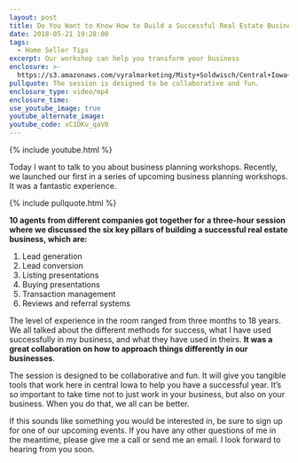 ```yaml
---
layout: post
title: Do You Want to Know How to Build a Successful Real Estate Business?
date: 2018-05-21 19:28:00
tags:
  - Home Seller Tips
excerpt: Our workshop can help you transform your business
enclosure: >-
  https://s3.amazonaws.com/vyralmarketing/Misty+Soldwisch/Central+Iowa+Real+Estate-+Do+You+Want+to+Know+How+to+Build+a+Successful+Real+Estate+Business%253F.mp4
pullquote: The session is designed to be collaborative and fun.
enclosure_type: video/mp4
enclosure_time:
use_youtube_image: true
youtube_alternate_image:
youtube_code: xC1DKv_qaV0
---
```


{% include youtube.html %}

Today I want to talk to you about business planning workshops. Recently, we launched our first in a series of upcoming business planning workshops. It was a fantastic experience.

{% include pullquote.html %}

**10 agents from different companies got together for a three-hour session where we discussed the six key pillars of building a successful real estate business, which are:**

1. Lead generation
2. Lead conversion
3. Listing presentations
4. Buying presentations
5. Transaction management
6. Reviews and referral systems

The level of experience in the room ranged from three months to 18 years. We all talked about the different methods for success, what I have used successfully in my business, and what they have used in theirs. **It was a great collaboration on how to approach things differently in our businesses**.

The session is designed to be collaborative and fun. It will give you tangible tools that work here in central Iowa to help you have a successful year. It’s so important to take time not to just work in your business, but also on your business. When you do that, we all can be better.

If this sounds like something you would be interested in, be sure to sign up for one of our upcoming events. If you have any other questions of me in the meantime, please give me a call or send me an email. I look forward to hearing from you soon.